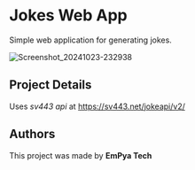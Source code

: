 # Jokes Web App 

Simple web application for generating jokes.

![Screenshot_20241023-232938](https://github.com/user-attachments/assets/02284174-08ae-4cdc-b97c-beabd4882034)

## **Project Details**

Uses *sv443 api* at https://sv443.net/jokeapi/v2/

## **Authors**

This project was made by **EmPya Tech**